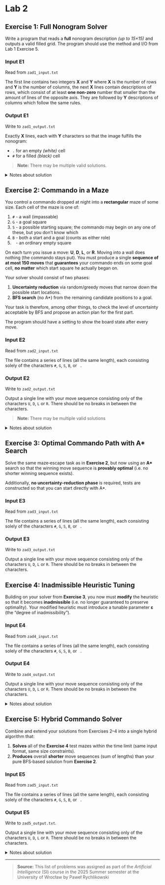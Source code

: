 # Lab 2

## Exercise 1: Full Nonogram Solver

Write a program that reads a **full** nonogram description *(up to 15×15)* and outputs a valid filled grid. The program should use the method and I/O from Lab 1 Exercise 5.

### Input E1

Read from `zad1_input.txt`

The first line contains two integers **X** and **Y** where **X** is the number of rows and **Y** is the number of columns, the next **X** lines contain descriptions of rows, which consist of at least **one non-zero** number that smaller than the amount of lines of the opposite axis. They are followed by **Y** descriptions of columns which follow the same rules.

### Output E1

Write to `zad1_output.txt`

Exactly **X** lines, each with **Y** characters so that the image fulfills the nonogram:

- `.` for an empty *(white)* cell  
- `#` for a filled *(black)* cell

> **Note:** There may be multiple valid solutions.

<details>
  <summary>Notes about solution</summary>
    The solution in the Lab 2 folder worked for most of the examples in the time limit provided by the professor. In the Lab 3 folder there exist a solution that solves these examples in the time limit, but loses a bit score due to method used.
</details>

## Exercise 2: Commando in a Maze

You control a commando dropped at night into a **rectangular** maze of some size. Each cell of the maze is one of:

1. `#` - a wall (impassable)
2. `G` - a goal square
3. `S` - a possible starting square; the commando may begin on any one of these, but you don’t know which
4. `B` - both a start and a goal (counts as either role)  
5. ` ` - an ordinary empty square

On each turn you issue a move: **U**, **D**, **L**, or **R**.  Moving into a wall does nothing (the commando stays put).  You must produce a single **sequence of at most 150 moves** that **guarantees** your commando ends on some goal cell, **no matter** which start square he actually began on.

Your solver should consist of two phases:

1. **Uncertainty reduction** via random/greedy moves that narrow down the possible start locations.  
2. **BFS search** (no A*) from the remaining candidate positions to a goal.

Your task is therefore, among other things, to check the level of uncertainty acceptable by BFS and propose an action plan for the first part.

The program should have a setting to show the board state after every move.

### Input E2

Read from `zad2_input.txt`

The file contains a series of lines (all the same length), each consisting solely of the characters `#`, `G`, `S`, `B`, or  ` `.

### Output E2

Write to `zad2_output.txt`

Output a single line with your move sequence consisting only of the characters `U`, `D`, `L` or `R`. There should be no breaks in between the characters.

> **Note:** There may be multiple valid solutions

<details>
  <summary>Notes about solution</summary>
    The proffesor stated that the initial uncertainty reduction could be performed by using trial and error to get a <i> good enough </i> sequence, hence my solution uses that fact.
</details>

## Exercise 3: Optimal Commando Path with A* Search

Solve the same maze‐escape task as in **Exercise 2**, but now using an **A\*** search so that the winning move sequence is **provably optimal** (i.e. no shorter winning sequence exists).

Additionally, **no uncertainty‐reduction phase** is required, tests are constructed so that you can start directly with A\*.  

### Input E3

Read from `zad3_input.txt`

The file contains a series of lines (all the same length), each consisting solely of the characters `#`, `G`, `S`, `B`, or  ` `.

### Output E3

Write to `zad3_output.txt`

Output a single line with your move sequence consisting only of the characters `U`, `D`, `L` or `R`. There should be no breaks in between the characters.

## Exercise 4: Inadmissible Heuristic Tuning

Building on your solver from **Exercise 3**, you now must **modify** the heuristic so that it becomes **inadmissible** (i.e. no longer guaranteed to preserve optimality). Your modified heuristic must introduce a tunable parameter **ε** (the “degree of inadmissibility”).

### Input E4

Read from `zad4_input.txt`

The file contains a series of lines (all the same length), each consisting solely of the characters `#`, `G`, `S`, `B`, or  ` `.

### Output E4

Write to `zad4_output.txt`

Output a single line with your move sequence consisting only of the characters `U`, `D`, `L` or `R`. There should be no breaks in between the characters.

<details>
  <summary>Notes about solution</summary>
    Due to nature of the labs, it was easier to repeat code in a different file and not build upon zad3.cpp . I know that it's not the <i> best way </i>, but simply incorporating the degree of inadmissability of 1 as default to the previous exercise seemed unelegant, therefore exercise 4 is a standalone program.
</details>

## Exercise 5: Hybrid Commando Solver

Combine and extend your solutions from Exercises 2–4 into a single hybrid algorithm that:

1. **Solves** all of the **Exercise 4** test mazes within the time limit (same input format, same size constraints).  
2. **Produces** overall **shorter** move sequences (sum of lengths) than your pure BFS‐based solution from **Exercise 2**.

### Input E5

Read from `zad5_input.txt`

The file contains a series of lines (all the same length), each consisting solely of the characters `#`, `G`, `S`, `B`, or  ` `.

### Output E5

Write to `zad5_output.txt`.

Output a single line with your move sequence consisting only of the characters `U`, `D`, `L` or `R`. There should be no breaks in between the characters.

<details>
  <summary>Notes about solution</summary>
For the same reasons as in Exercise 4, exercise 5 is a standalone program.
</details>

---

> **Source:**
> This list of problems was assigned as part of the *Artificial Intelligence* (SI) course in the 2025 Summer semester at the University of Wrocław by Paweł Rychlikowski
